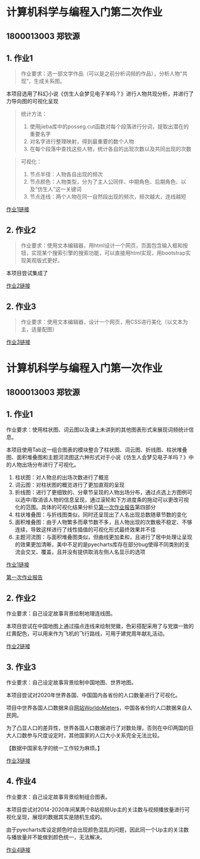 # 计算机科学与编程入门第二次作业

## 1800013003 郑钦源

## 1. 作业1

> 作业要求：选一部文学作品（可以是之前分析词频的作品），分析人物“共现”，生成关系图。

本项目选用了科幻小说《仿生人会梦见电子羊吗？》进行人物共现分析，并进行了力导向图的可视化呈现

> 统计方法：
> 1. 使用jieba库中的posseg.cut函数对每个段落进行分词，提取出潜在的重要名字
> 2. 对名字进行整理映射，得到最重要的数个人物
> 3. 在每个段落中查找这些人物，统计各自的出现次数以及共同出现的次数

> 可视化：
> 1. 节点半径：人物各自出现的频次
> 2. 节点颜色：人物类型，分为了主人公同伴、中期角色、后期角色、以及“仿生人”这一关键词
> 3. 节点连线：两个人物在同一自然段出现的频次，频次越大，连线越短

[作业1链接](https://jeff0115.github.io/hw2/t1/关系图-仿生人会梦见电子羊吗.html)

## 2. 作业2

> 作业要求：使用文本编辑器，用html设计一个网页，页面包含输入框和按钮，实现某个搜索引擎的搜索功能，可以直接用html实现，用bootstrap实现美观版式更好。

本项目尝试集成了

[作业2链接](https://jeff0115.github.io/hw2/t2/Search.html)

## 2. 作业3

> 作业要求：使用文本编辑器，设计一个网页，用CSS进行美化（以文本为主，适量配图）

[作业3链接](https://jeff0115.github.io/hw2/t3/My%20Favourites.html)



# 计算机科学与编程入门第一次作业

## 1800013003 郑钦源

## 1. 作业1

作业要求：使用柱状图、词云图以及课上未讲到的其他图表形式来展现词频统计信息。

本项目使用Tab这一组合图表的模块整合了柱状图、词云图、折线图、柱状堆叠图、面积堆叠图和主题河流图这六种形式对于小说《仿生人会梦见电子羊吗？》中的人物出场分布进行了可视化。

1. 柱状图：对人物总的出场次数进行了概览
2. 词云图：对柱状图的概览进行了更加直观的呈现
3. 折线图：进行了更细致的、分章节呈现的人物出场分布，通过点选上方图例可以选中/取消该人物的信息呈现，通过滚轮和下方进度条的拖动可以更改可视化的范围。具体的可视化结果分析见[第一次作业报告](https://jeff0115.github.io/hw1/Analysis.pdf)第四部分
4. 柱状堆叠图：与折线图类似，同时还呈现出了人名出现总数随章节数的变化
5. 面积堆叠图：由于人物繁多而章节数不多，且人物出现的次数极不稳定、不够连续，导致这样进行了线性插值的可视化形式最终效果并不佳
6. 主题河流图：与面积堆叠图类似，但曲线更加柔和，且进行了居中处理让呈现的效果更加清晰，美中不足的是pyecharts库存在部分bug使得不同类别的支流会交叉、覆盖，且并没有提供取消左侧人名显示的选项

[作业1链接](https://jeff0115.github.io/hw1/task-1.html)

[第一次作业报告](https://jeff0115.github.io/hw1/Analysis.pdf)

## 2. 作业2

作业要求：自己设定故事背景绘制地理连线图。

本项目尝试在中国地图上通过描点连线来绘制党徽，色彩搭配采用了与党旗一致的红黄配色，可以用来作为飞机的飞行路线，可用于建党周年献礼活动。

[作业2链接](https://jeff0115.github.io/hw1/task-2.html)

## 3. 作业3

作业要求：自己设定故事背景绘制中国地图、世界地图。

本项目尝试对2020年世界各国、中国国内各省份的人口数量进行了可视化。

项目中世界各国人口数据来自[网站WorldoMeters](https://www.worldometers.info/world-population/population-by-country/)，中国各省份的人口数据来自人民网。

为了凸显人口的差异性，世界各国人口数据进行了对数处理，否则在中印两国的巨大人口数参与尺度设定时，其他国家的人口大小关系完全无法比较。

【数据中国家名字的统一工作较为麻烦。】

[作业3链接](https://jeff0115.github.io/hw1/task-3.html)

## 4. 作业4

作业要求：自己设定故事背景绘制组合图表。

本项目尝试对2014-2020年间某两个B站视频Up主的关注数与视频播放量进行可视化呈现，展现的数据其实是随机生成的。

由于pyecharts库设定颜色时会出现颜色混乱的问题，因此同一个Up主的关注数与播放量并不能做到颜色统一，无法解决。

[作业4链接](https://jeff0115.github.io/hw1/task-4.html)
